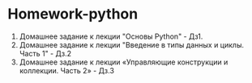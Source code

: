 # Homework-python
1. Домашнее задание к лекции "Основы Python" - Дз1. 
2. Домашнее задание к лекции "Введение в типы данных и циклы. Часть 1" - Дз.2
3. Домашнее задание к лекции «Управляющие конструкции и коллекции. Часть 2» - Дз.3

